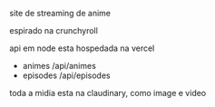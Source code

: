 site de streaming de anime


espirado na crunchyroll

api em node esta hospedada na vercel
- animes /api/animes
- episodes /api/episodes


toda a midia esta na claudinary, como image e video